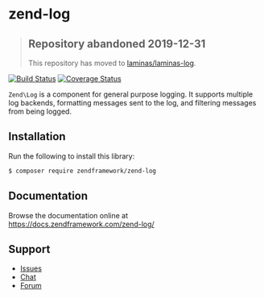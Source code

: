 # zend-log

> ## Repository abandoned 2019-12-31
>
> This repository has moved to [laminas/laminas-log](https://github.com/laminas/laminas-log).

[![Build Status](https://secure.travis-ci.org/zendframework/zend-log.svg?branch=master)](https://secure.travis-ci.org/zendframework/zend-log)
[![Coverage Status](https://coveralls.io/repos/github/zendframework/zend-log/badge.svg?branch=master)](https://coveralls.io/github/zendframework/zend-log?branch=master)

`Zend\Log` is a component for general purpose logging. It supports multiple log
backends, formatting messages sent to the log, and filtering messages from being
logged.

## Installation

Run the following to install this library:

```bash
$ composer require zendframework/zend-log
```

## Documentation

Browse the documentation online at https://docs.zendframework.com/zend-log/

## Support

* [Issues](https://github.com/zendframework/zend-log/issues/)
* [Chat](https://zendframework-slack.herokuapp.com/)
* [Forum](https://discourse.zendframework.com/)
